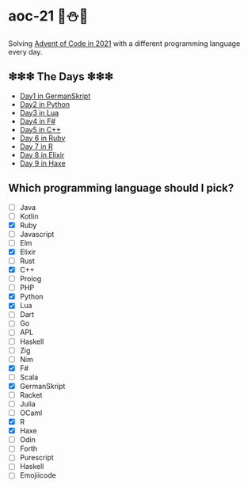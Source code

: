 # aoc-21 🎄⛄🎅
Solving [Advent of Code in 2021](https://adventofcode.com/2021) with a different programming language every day.

## ❇❇❇ The Days ❇❇❇
- [Day1 in GermanSkript](./day1_germanskript/day1.md)
- [Day2 in Python](./day2_python/day2.md)
- [Day3 in Lua](./day3_lua/day3.md)
- [Day4 in F#](./day4_fsharp/day4.md)
- [Day5 in C++](./day5_cpp/day5.md)
- [Day 6 in Ruby](./day6_ruby/day6.md)
- [Day 7 in R](./day7_r/day7.md)
- [Day 8 in Elixir](./day8_elixir/day8.md)
- [Day 9 in Haxe](./day9_haxe/day9.md)

## Which programming language should I pick?
- [ ] Java
- [ ] Kotlin
- [x] Ruby
- [ ] Javascript
- [ ] Elm
- [x] Elixir
- [ ] Rust
- [x] C++
- [ ] Prolog
- [ ] PHP
- [x] Python
- [x] Lua
- [ ] Dart
- [ ] Go
- [ ] APL
- [ ] Haskell
- [ ] Zig
- [ ] Nim
- [x] F#
- [ ] Scala
- [x] GermanSkript
- [ ] Racket
- [ ] Julia
- [ ] OCaml
- [x] R
- [x] Haxe
- [ ] Odin
- [ ] Forth
- [ ] Purescript
- [ ] Haskell
- [ ] Emojiicode
